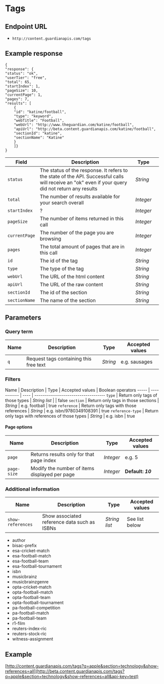 Tags 
=======

## Endpoint URL
* `http://content.guardianapis.com/tags`

## Example response
    {
    "response": {
    "status": "ok",
    "userTier": "free",
    "total": 65,
    "startIndex": 1,
    "pageSize": 10,
    "currentPage": 1,
    "pages": 7,
    "results": [
        {
        "id": "katine/football",
        "type": "keyword",
        "webTitle": "Football",
        "webUrl": "http://www.theguardian.com/katine/football",
        "apiUrl": "http://beta.content.guardianapis.com/katine/football",
        "sectionId": "katine",
        "sectionName": "Katine"
        }
        ]}
    }

Field  | Description | Type |  |
------ | ----------- | ---- |--|
`status` | The status of the response. It refers to the state of the API. Successful calls will receive an "ok" even if your query did not return any results |  *String*
`total` |  The number of results available for your search overall | *Integer*
`startIndex` | ? |  *Integer*
`pageSize` | The number of items returned in this call |  *Integer*
`currentPage` | The number of the page you are browsing | *Integer*
`pages` | The total amount of pages that are in this call | *Integer*
`id` | The id of the tag | *String*
`type` | The type of the tag |  *String*
`webUrl` | The URL of the html content | *String*
`apiUrl` | The URL of the raw content | *String*
`sectionId` | The id of the section |  *String*
`sectionName` | The name of the section |  *String*


## Parameters

### Query term

Name  | Description | Type | Accepted values
----- | ----------- | ---- | ---------------
`q` | Request tags containing this free text | *String* | e.g. sausages

### Filters

Name  | Description | Type | Accepted values | Boolean operators
----- | ----------- | ---- | ------------------------------------
`type` | Return only tags of those types | *String list* |  | false
`section` | Return only tags in those sections | *String* | e.g. football | true
`reference` | Return only tags with those references | *String* | e.g. isbn/9780349108391 | true
`reference-type` | Return only tags with references of those types | *String* | e.g. isbn | true

#### Page options

Name  | Description | Type | Accepted values
----- | ----------- | ---- | ---------------
`page`| Returns results only for that page index  | *Integer* | e.g. 5
`page-size` | Modify the number of items displayed per page | *Integer*  | __Default: *10*__

### Additional information

Name  | Description | Type | Accepted values
----- | ----------- | ---- | ---------------
`show-references` | Show associated reference data such as ISBNs | *String list* | See list below |

* author
* bisac-prefix
* esa-cricket-match
* esa-football-match
* esa-football-team
* esa-football-tournament
* isbn
* musicbrainz
* musicbrainzgenre
* opta-cricket-match
* opta-football-match
* opta-football-team
* opta-football-tournament
* pa-football-competition
* pa-football-match
* pa-football-team
* r1-film
* reuters-index-ric
* reuters-stock-ric
* witness-assignment

## Example

[http://content.guardianapis.com/tags?q=apple&section=technology&show-references=all](http://beta.content.guardianapis.com/tags?q=apple&section=technology&show-references=all&api-key=test)
